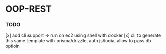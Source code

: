 # OOP-REST

### TODO

[x] add cli support => run on ec2 using shell with docker
[x] cli to generate this same template with prisma/drizzle, auth js/lucia, allow to pass db optioin
